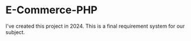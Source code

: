 # E-Commerce-PHP

I've created this project in 2024. This is a final requirement system for our subject. 
